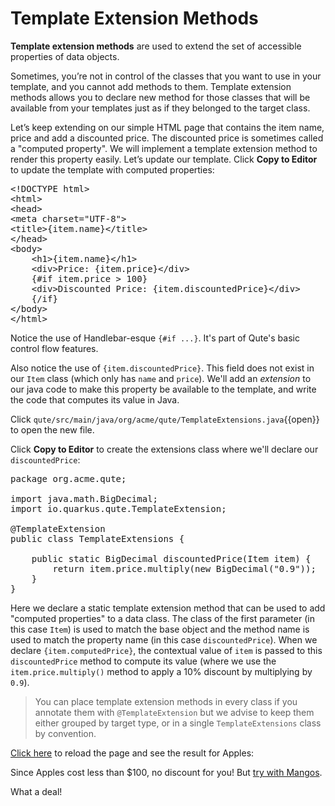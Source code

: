 # Template Extension Methods

**Template extension methods** are used to extend the set of accessible properties of data objects.

Sometimes, you’re not in control of the classes that you want to use in your template, and you cannot add methods to them. Template extension methods allows you to declare new method for those classes that will be available from your templates just as if they belonged to the target class.

Let’s keep extending on our simple HTML page that contains the item name, price and add a discounted price. The discounted price is sometimes called a "computed property". We will implement a template extension method to render this property easily. Let’s update our template. Click **Copy to Editor** to update the template with computed properties:

<pre class="file" data-filename="./qute/src/main/resources/templates/ItemResource/item.html" data-target="replace">
&lt;!DOCTYPE html&gt;
&lt;html&gt;
&lt;head&gt;
&lt;meta charset=&quot;UTF-8&quot;&gt;
&lt;title&gt;{item.name}&lt;/title&gt;
&lt;/head&gt;
&lt;body&gt;
    &lt;h1&gt;{item.name}&lt;/h1&gt;
    &lt;div&gt;Price: {item.price}&lt;/div&gt;
    {#if item.price &gt; 100}
    &lt;div&gt;Discounted Price: {item.discountedPrice}&lt;/div&gt;
    {/if}
&lt;/body&gt;
&lt;/html&gt;
</pre>

Notice the use of Handlebar-esque `{#if ...}`. It's part of Qute's basic control flow features.

Also notice the use of `{item.discountedPrice}`. This field does not exist in our `Item` class (which only has `name` and `price`). We'll add an _extension_ to our java code to make this property be available to the template, and write the code that computes its value in Java.

Click `qute/src/main/java/org/acme/qute/TemplateExtensions.java`{{open}} to open the new file.

Click **Copy to Editor** to create the extensions class where we'll declare our `discountedPrice`:

<pre class="file" data-filename="./qute/src/main/java/org/acme/qute/TemplateExtensions.java" data-target="replace">
package org.acme.qute;

import java.math.BigDecimal;
import io.quarkus.qute.TemplateExtension;

@TemplateExtension
public class TemplateExtensions {

    public static BigDecimal discountedPrice(Item item) {
        return item.price.multiply(new BigDecimal("0.9"));
    }
}
</pre>

Here we declare a static template extension method that can be used to add "computed properties" to a data class. The class of the first parameter (in this case `Item`) is used to match the base object and the method name is used to match the property name (in this case `discountedPrice`). When we declare `{item.computedPrice}`, the contextual value of `item` is passed to this `discountedPrice` method to compute its value (where we use the `item.price.multiply()` method to apply a 10% discount by multiplying by `0.9`).

> You can place template extension methods in every class if you annotate them with `@TemplateExtension` but we advise to keep them either grouped by target type, or in a single `TemplateExtensions` class by convention.

[Click here](https://[[CLIENT_SUBDOMAIN]]-8080-[[KATACODA_HOST]].environments.katacoda.com/item/1) to reload the page and see the result for Apples:

<!-- ![Apple](../../../assets/middleware/quarkus/qute-apple.png) -->

Since Apples cost less than $100, no discount for you! But [try with Mangos](https://[[CLIENT_SUBDOMAIN]]-8080-[[KATACODA_HOST]].environments.katacoda.com/item/4).

<!-- ![Mango](../../../assets/middleware/quarkus/qute-mango.png) -->

What a deal!


